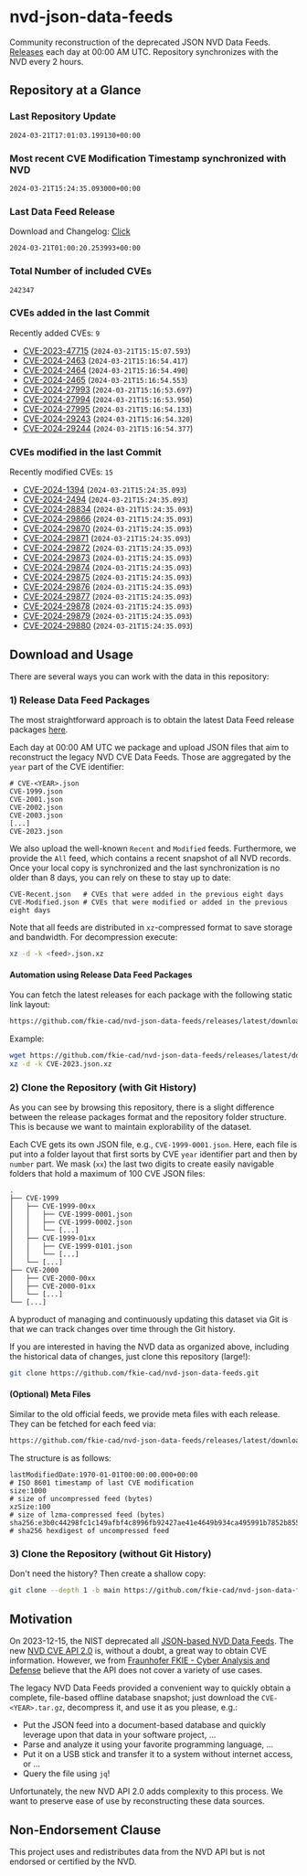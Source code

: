 # nvd-json-data-feeds

Community reconstruction of the deprecated JSON NVD Data Feeds. 
[Releases](https://github.com/fkie-cad/nvd-json-data-feeds/releases/latest) each day at 00:00 AM UTC.
Repository synchronizes with the NVD every 2 hours.

## Repository at a Glance

### Last Repository Update

```plain
2024-03-21T17:01:03.199130+00:00
```

### Most recent CVE Modification Timestamp synchronized with NVD

```plain
2024-03-21T15:24:35.093000+00:00
```

### Last Data Feed Release

Download and Changelog: [Click](https://github.com/fkie-cad/nvd-json-data-feeds/releases/latest)

```plain
2024-03-21T01:00:20.253993+00:00
```

### Total Number of included CVEs

```plain
242347
```

### CVEs added in the last Commit

Recently added CVEs: `9`

* [CVE-2023-47715](CVE-2023/CVE-2023-477xx/CVE-2023-47715.json) (`2024-03-21T15:15:07.593`)
* [CVE-2024-2463](CVE-2024/CVE-2024-24xx/CVE-2024-2463.json) (`2024-03-21T15:16:54.417`)
* [CVE-2024-2464](CVE-2024/CVE-2024-24xx/CVE-2024-2464.json) (`2024-03-21T15:16:54.490`)
* [CVE-2024-2465](CVE-2024/CVE-2024-24xx/CVE-2024-2465.json) (`2024-03-21T15:16:54.553`)
* [CVE-2024-27993](CVE-2024/CVE-2024-279xx/CVE-2024-27993.json) (`2024-03-21T15:16:53.697`)
* [CVE-2024-27994](CVE-2024/CVE-2024-279xx/CVE-2024-27994.json) (`2024-03-21T15:16:53.950`)
* [CVE-2024-27995](CVE-2024/CVE-2024-279xx/CVE-2024-27995.json) (`2024-03-21T15:16:54.133`)
* [CVE-2024-29243](CVE-2024/CVE-2024-292xx/CVE-2024-29243.json) (`2024-03-21T15:16:54.320`)
* [CVE-2024-29244](CVE-2024/CVE-2024-292xx/CVE-2024-29244.json) (`2024-03-21T15:16:54.377`)


### CVEs modified in the last Commit

Recently modified CVEs: `15`

* [CVE-2024-1394](CVE-2024/CVE-2024-13xx/CVE-2024-1394.json) (`2024-03-21T15:24:35.093`)
* [CVE-2024-2494](CVE-2024/CVE-2024-24xx/CVE-2024-2494.json) (`2024-03-21T15:24:35.093`)
* [CVE-2024-28834](CVE-2024/CVE-2024-288xx/CVE-2024-28834.json) (`2024-03-21T15:24:35.093`)
* [CVE-2024-29866](CVE-2024/CVE-2024-298xx/CVE-2024-29866.json) (`2024-03-21T15:24:35.093`)
* [CVE-2024-29870](CVE-2024/CVE-2024-298xx/CVE-2024-29870.json) (`2024-03-21T15:24:35.093`)
* [CVE-2024-29871](CVE-2024/CVE-2024-298xx/CVE-2024-29871.json) (`2024-03-21T15:24:35.093`)
* [CVE-2024-29872](CVE-2024/CVE-2024-298xx/CVE-2024-29872.json) (`2024-03-21T15:24:35.093`)
* [CVE-2024-29873](CVE-2024/CVE-2024-298xx/CVE-2024-29873.json) (`2024-03-21T15:24:35.093`)
* [CVE-2024-29874](CVE-2024/CVE-2024-298xx/CVE-2024-29874.json) (`2024-03-21T15:24:35.093`)
* [CVE-2024-29875](CVE-2024/CVE-2024-298xx/CVE-2024-29875.json) (`2024-03-21T15:24:35.093`)
* [CVE-2024-29876](CVE-2024/CVE-2024-298xx/CVE-2024-29876.json) (`2024-03-21T15:24:35.093`)
* [CVE-2024-29877](CVE-2024/CVE-2024-298xx/CVE-2024-29877.json) (`2024-03-21T15:24:35.093`)
* [CVE-2024-29878](CVE-2024/CVE-2024-298xx/CVE-2024-29878.json) (`2024-03-21T15:24:35.093`)
* [CVE-2024-29879](CVE-2024/CVE-2024-298xx/CVE-2024-29879.json) (`2024-03-21T15:24:35.093`)
* [CVE-2024-29880](CVE-2024/CVE-2024-298xx/CVE-2024-29880.json) (`2024-03-21T15:24:35.093`)


## Download and Usage

There are several ways you can work with the data in this repository:

### 1) Release Data Feed Packages

The most straightforward approach is to obtain the latest Data Feed release packages [here](https://github.com/fkie-cad/nvd-json-data-feeds/releases/latest).

Each day at 00:00 AM UTC we package and upload JSON files that aim to reconstruct the legacy NVD CVE Data Feeds.
Those are aggregated by the `year` part of the CVE identifier:

```
# CVE-<YEAR>.json
CVE-1999.json
CVE-2001.json
CVE-2002.json
CVE-2003.json
[...]
CVE-2023.json
```

We also upload the well-known `Recent` and `Modified` feeds.
Furthermore, we provide the `All` feed, which contains a recent snapshot of all NVD records.
Once your local copy is synchronized and the last synchronization is no older than 8 days, you can rely on these to stay up to date:

```plain
CVE-Recent.json   # CVEs that were added in the previous eight days
CVE-Modified.json # CVEs that were modified or added in the previous eight days
```

Note that all feeds are distributed in `xz`-compressed format to save storage and bandwidth.
For decompression execute:

```sh
xz -d -k <feed>.json.xz
```


#### Automation using Release Data Feed Packages

You can fetch the latest releases for each package with the following static link layout:

```sh
https://github.com/fkie-cad/nvd-json-data-feeds/releases/latest/download/CVE-<YEAR>.json.xz
```

Example:

```sh
wget https://github.com/fkie-cad/nvd-json-data-feeds/releases/latest/download/CVE-2023.json.xz
xz -d -k CVE-2023.json.xz
```



### 2) Clone the Repository (with Git History)

As you can see by browsing this repository, there is a slight difference between the release packages format and the repository folder structure.
This is because we want to maintain explorability of the dataset.

Each CVE gets its own JSON file, e.g., `CVE-1999-0001.json`.
Here, each file is put into a folder layout that first sorts by CVE `year` identifier part and then by `number` part.
We mask (`xx`) the last two digits to create easily navigable folders that hold a maximum of 100 CVE JSON files:

```plain
.
├── CVE-1999
│   ├── CVE-1999-00xx
│   │   ├── CVE-1999-0001.json
│   │   ├── CVE-1999-0002.json
│   │   └── [...]
│   ├── CVE-1999-01xx
│   │   ├── CVE-1999-0101.json
│   │   └── [...]
│   └── [...]
├── CVE-2000
│   ├── CVE-2000-00xx
│   ├── CVE-2000-01xx
│   └── [...]
└── [...]
```

A byproduct of managing and continuously updating this dataset via Git is that we can track changes over time through the Git history.

If you are interested in having the NVD data as organized above, including the historical data of changes, just clone this repository (large!):

```sh
git clone https://github.com/fkie-cad/nvd-json-data-feeds.git
```

#### (Optional) Meta Files

Similar to the old official feeds, we provide meta files with each release. They can be fetched for each feed via:

```sh
https://github.com/fkie-cad/nvd-json-data-feeds/releases/latest/download/CVE-<YEAR>.meta
```

The structure is as follows:

```plain
lastModifiedDate:1970-01-01T00:00:00.000+00:00                          # ISO 8601 timestamp of last CVE modification
size:1000                                                               # size of uncompressed feed (bytes)
xzSize:100                                                              # size of lzma-compressed feed (bytes)
sha256:e3b0c44298fc1c149afbf4c8996fb92427ae41e4649b934ca495991b7852b855 # sha256 hexdigest of uncompressed feed
```


### 3) Clone the Repository (without Git History)

Don't need the history? Then create a shallow copy:

```sh
git clone --depth 1 -b main https://github.com/fkie-cad/nvd-json-data-feeds.git
```

## Motivation

On 2023-12-15, the NIST deprecated all [JSON-based NVD Data Feeds](https://nvd.nist.gov/vuln/data-feeds#divRetirementBanner-1).
The new [NVD CVE API 2.0](https://nvd.nist.gov/developers/vulnerabilities) is, without a doubt, a great way to obtain CVE information.
However, we from [Fraunhofer FKIE - Cyber Analysis and Defense](https://www.fkie.fraunhofer.de/en/departments/cad.html) believe that the API does not cover a variety of use cases.

The legacy NVD Data Feeds provided a convenient way to quickly obtain a complete, file-based offline database snapshot; just download the `CVE-<YEAR>.tar.gz`, decompress it, and use it as you please, e.g.:

* Put the JSON feed into a document-based database and quickly leverage upon that data in your software project, ...
* Parse and analyze it using your favorite programming language, ...
* Put it on a USB stick and transfer it to a system without internet access, or ...
* Query the file using `jq`!

Unfortunately, the new NVD API 2.0 adds complexity to this process.
We want to preserve ease of use by reconstructing these data sources.

## Non-Endorsement Clause

This project uses and redistributes data from the NVD API but is not endorsed or certified by the NVD.